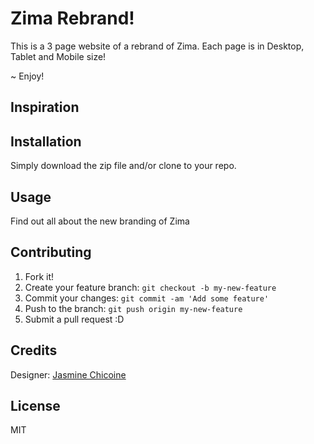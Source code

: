 # Zima Rebrand!

This is a 3 page website of a rebrand of Zima. Each page is in Desktop, Tablet and Mobile size!

~ Enjoy!

## Inspiration

## Installation

Simply download the zip file and/or clone to your repo.

## Usage

Find out all about the new branding of Zima

## Contributing

1. Fork it!
2. Create your feature branch: `git checkout -b my-new-feature`
3. Commit your changes: `git commit -am 'Add some feature'`
4. Push to the branch: `git push origin my-new-feature`
5. Submit a pull request :D

## Credits

Designer: [Jasmine Chicoine](https://github.com/jasminechicoine)

## License

MIT
